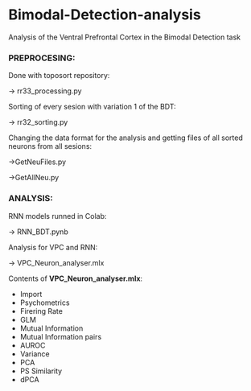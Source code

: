# Bimodal-Detection-analysis
Analysis of the Ventral Prefrontal Cortex in the Bimodal Detection task

### PREPROCESING:

Done with toposort repository:

-> rr33_processing.py

Sorting of every sesion with variation 1 of the BDT:

-> rr32_sorting.py

Changing the data format for the analysis and getting files of all sorted  neurons from all sesions:

->GetNeuFiles.py

->GetAllNeu.py

### ANALYSIS:

RNN models runned in Colab:

-> RNN_BDT.pynb

Analysis for VPC and RNN:

->  VPC_Neuron_analyser.mlx

Contents of **VPC_Neuron_analyser.mlx**:
* Import
* Psychometrics
* Firering Rate
* GLM
* Mutual Information
* Mutual Information pairs
* AUROC
* Variance
* PCA
* PS Similarity
* dPCA

